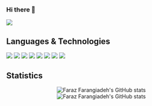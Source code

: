### Hi there 👋
[![](https://img.shields.io/badge/-gmail-lightgray?style=for-the-badge&logo=gmail)](mailto:f.farangizadeg@gmail.com)

 
## Languages & Technologies

[![](https://img.shields.io/badge/-python3-orange?style=for-the-badge&logo=python)](https://www.python.org/)
[![](https://img.shields.io/badge/-c-orange?style=for-the-badge&logo=c)](https://en.wikipedia.org/wiki/C_%28programming_language%29)
[![](https://img.shields.io/badge/-java-orange?style=for-the-badge&logo=java)](https://www.python.org/)
[![](https://img.shields.io/badge/-php-orange?style=for-the-badge&logo=php)](https://www.python.org/)
[![](https://img.shields.io/badge/-laravel-orange?style=for-the-badge&logo=laravel)](https://www.python.org/)
[![](https://img.shields.io/badge/-css-orange?style=for-the-badge&logo=css)](https://www.python.org/)
[![](https://img.shields.io/badge/-mysql-orange?style=for-the-badge&logo=mysql)](https://www.python.org/)
[![](https://img.shields.io/badge/-redis-gray?style=for-the-badge&logo=redis)](https://www.python.org/)



## Statistics

<p align="center">
  <img src="https://github-readme-stats.vercel.app/api?username=farazff&show_icons=true&theme=dracula" alt="Faraz Farangiadeh's GitHub stats" /><br />
  <img src="https://github-readme-stats.vercel.app/api/top-langs/?username=farazff&theme=dracula&hide=html" alt="Faraz Farangiadeh's GitHub stats" /><br />

</p>
